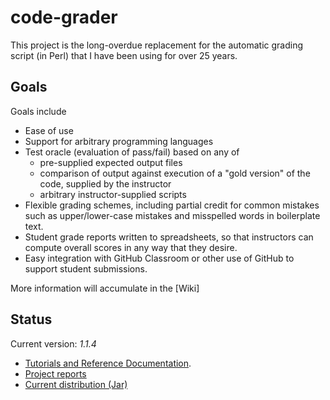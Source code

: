 # code-grader

This project is the long-overdue replacement for the automatic grading script (in Perl) that I have been using for over 25 years.

## Goals

Goals include

* Ease of use
* Support for arbitrary programming languages
* Test oracle (evaluation of pass/fail) based on any of
    * pre-supplied expected output files
    * comparison of output against execution of a "gold version" of the code, supplied by the instructor
    * arbitrary instructor-supplied scripts
* Flexible grading schemes, including partial credit for common mistakes such as upper/lower-case mistakes and misspelled words in boilerplate text.
* Student grade reports written to spreadsheets, so that  instructors can compute overall scores in any way that they desire.
* Easy integration with GitHub Classroom or other use of GitHub to support student submissions.

More information will accumulate in the [Wiki]

## Status

Current version: _1.1.4_

* [Tutorials and Reference Documentation](https://github.com/sjzeil/code-grader/wiki).
* [Project reports](https://sjzeil.github.io/code-grader/)
* [Current distribution (Jar)](https://www.cs.odu.edu/~zeil/gitlab/code-grader/code-grader.jar)

